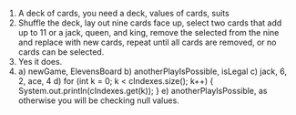 1. A deck of cards, you need a deck, values of cards, suits
2. Shuffle the deck, lay out nine cards face up, select two cards that add up to 11 or a jack, queen, and king, remove the selected from the nine and replace with new cards, repeat until all cards are removed, or no cards can be selected.
3. Yes it does.
4.  a) newGame, ElevensBoard
    b) anotherPlayIsPossible, isLegal
    c) jack, 6, 2, ace, 4
    d) for (int k = 0; k < cIndexes.size(); k++) {
        System.out.println(cIndexes.get(k));
    }
    e) anotherPlayIsPossible, as otherwise you will be checking null values.